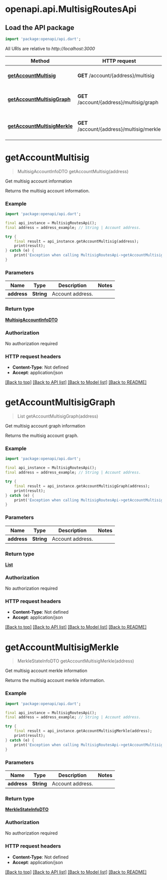 # openapi.api.MultisigRoutesApi

## Load the API package
```dart
import 'package:openapi/api.dart';
```

All URIs are relative to *http://localhost:3000*

Method | HTTP request | Description
------------- | ------------- | -------------
[**getAccountMultisig**](MultisigRoutesApi.md#getaccountmultisig) | **GET** /account/{address}/multisig | Get multisig account information
[**getAccountMultisigGraph**](MultisigRoutesApi.md#getaccountmultisiggraph) | **GET** /account/{address}/multisig/graph | Get multisig account graph information
[**getAccountMultisigMerkle**](MultisigRoutesApi.md#getaccountmultisigmerkle) | **GET** /account/{address}/multisig/merkle | Get multisig account merkle information


# **getAccountMultisig**
> MultisigAccountInfoDTO getAccountMultisig(address)

Get multisig account information

Returns the multisig account information.

### Example
```dart
import 'package:openapi/api.dart';

final api_instance = MultisigRoutesApi();
final address = address_example; // String | Account address.

try {
    final result = api_instance.getAccountMultisig(address);
    print(result);
} catch (e) {
    print('Exception when calling MultisigRoutesApi->getAccountMultisig: $e\n');
}
```

### Parameters

Name | Type | Description  | Notes
------------- | ------------- | ------------- | -------------
 **address** | **String**| Account address. | 

### Return type

[**MultisigAccountInfoDTO**](MultisigAccountInfoDTO.md)

### Authorization

No authorization required

### HTTP request headers

 - **Content-Type**: Not defined
 - **Accept**: application/json

[[Back to top]](#) [[Back to API list]](../README.md#documentation-for-api-endpoints) [[Back to Model list]](../README.md#documentation-for-models) [[Back to README]](../README.md)

# **getAccountMultisigGraph**
> List<MultisigAccountGraphInfoDTO> getAccountMultisigGraph(address)

Get multisig account graph information

Returns the multisig account graph.

### Example
```dart
import 'package:openapi/api.dart';

final api_instance = MultisigRoutesApi();
final address = address_example; // String | Account address.

try {
    final result = api_instance.getAccountMultisigGraph(address);
    print(result);
} catch (e) {
    print('Exception when calling MultisigRoutesApi->getAccountMultisigGraph: $e\n');
}
```

### Parameters

Name | Type | Description  | Notes
------------- | ------------- | ------------- | -------------
 **address** | **String**| Account address. | 

### Return type

[**List<MultisigAccountGraphInfoDTO>**](MultisigAccountGraphInfoDTO.md)

### Authorization

No authorization required

### HTTP request headers

 - **Content-Type**: Not defined
 - **Accept**: application/json

[[Back to top]](#) [[Back to API list]](../README.md#documentation-for-api-endpoints) [[Back to Model list]](../README.md#documentation-for-models) [[Back to README]](../README.md)

# **getAccountMultisigMerkle**
> MerkleStateInfoDTO getAccountMultisigMerkle(address)

Get multisig account merkle information

Returns the multisig account merkle information.

### Example
```dart
import 'package:openapi/api.dart';

final api_instance = MultisigRoutesApi();
final address = address_example; // String | Account address.

try {
    final result = api_instance.getAccountMultisigMerkle(address);
    print(result);
} catch (e) {
    print('Exception when calling MultisigRoutesApi->getAccountMultisigMerkle: $e\n');
}
```

### Parameters

Name | Type | Description  | Notes
------------- | ------------- | ------------- | -------------
 **address** | **String**| Account address. | 

### Return type

[**MerkleStateInfoDTO**](MerkleStateInfoDTO.md)

### Authorization

No authorization required

### HTTP request headers

 - **Content-Type**: Not defined
 - **Accept**: application/json

[[Back to top]](#) [[Back to API list]](../README.md#documentation-for-api-endpoints) [[Back to Model list]](../README.md#documentation-for-models) [[Back to README]](../README.md)

